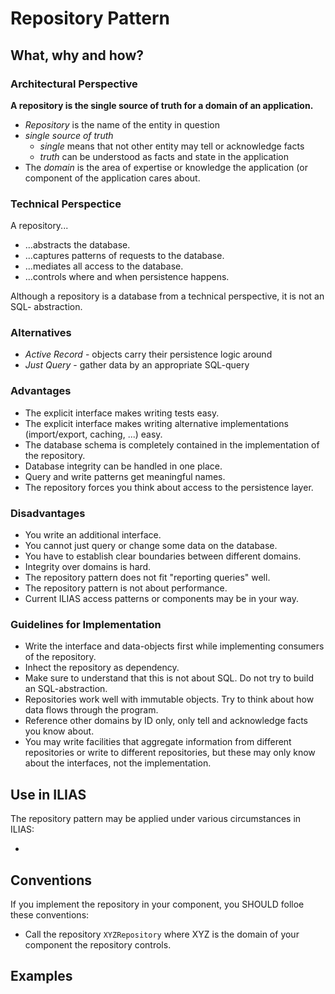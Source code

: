 # Repository Pattern

## What, why and how?

### Architectural Perspective

**A repository is the single source of truth for a domain of an application.**

* *Repository* is the name of the entity in question
* *single source of truth*
	* *single* means that not other entity may tell or acknowledge facts
	* *truth* can be understood as facts and state in the application
* The *domain* is the area of expertise or knowledge the application (or component
of the application cares about.

### Technical Perspectice

A repository...

* ...abstracts the database.
* ...captures patterns of requests to the database.
* ...mediates all access to the database.
* ...controls where and when persistence happens.

Although a repository is a database from a technical perspective, it is not an SQL-
abstraction.

### Alternatives

* *Active Record* - objects carry their persistence logic around
* *Just Query* - gather data by an appropriate SQL-query

### Advantages

* The explicit interface makes writing tests easy.
* The explicit interface makes writing alternative implementations (import/export,
caching, ...) easy.
* The database schema is completely contained in the implementation of the repository.
* Database integrity can be handled in one place.
* Query and write patterns get meaningful names.
* The repository forces you think about access to the persistence layer.

### Disadvantages

* You write an additional interface.
* You cannot just query or change some data on the database.
* You have to establish clear boundaries between different domains.
* Integrity over domains is hard.
* The repository pattern does not fit "reporting queries" well.
* The repository pattern is not about performance.
* Current ILIAS access patterns or components may be in your way.

### Guidelines for Implementation

* Write the interface and data-objects first while implementing consumers of the
repository.
* Inhect the repository as dependency.
* Make sure to understand that this is not about SQL. Do not try to build an
SQL-abstraction.
* Repositories work well with immutable objects. Try to think about how data flows
through the program.
* Reference other domains by ID only, only tell and acknowledge facts you know
about.
* You may write facilities that aggregate information from different repositories or
write to different repositories, but these may only know about the interfaces,
not the implementation.


## Use in ILIAS

The repository pattern may be applied under various circumstances in ILIAS:

* 

## Conventions

If you implement the repository in your component, you SHOULD folloe these
conventions:

* Call the repository `XYZRepository` where XYZ is the domain of your component
the repository controls.


## Examples
